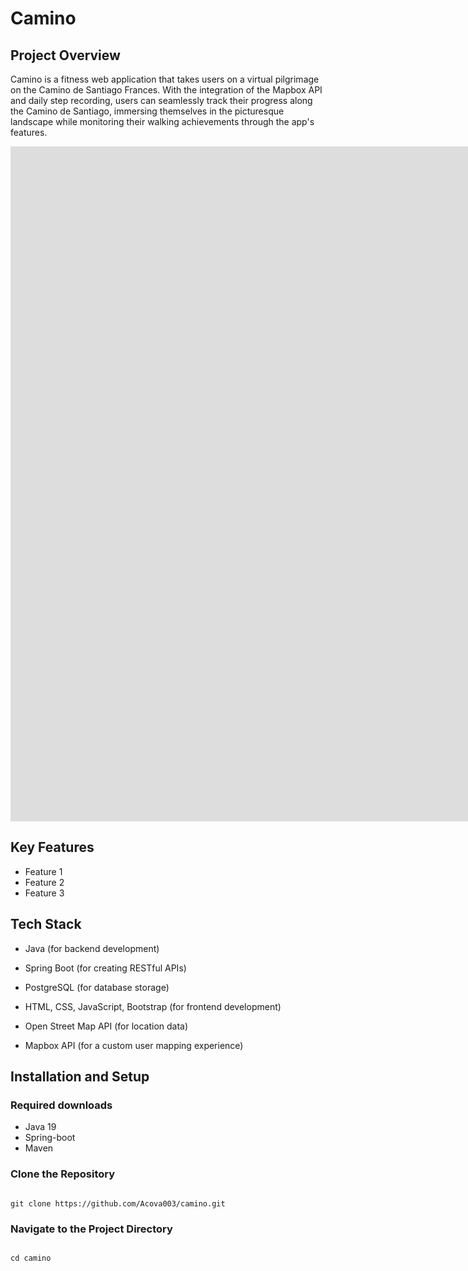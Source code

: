 
# Camino

## Project Overview

Camino is a fitness web application that takes users on a virtual pilgrimage on the Camino de Santiago Frances. With the integration of the Mapbox API and daily step recording, users can seamlessly track their progress along the Camino de Santiago, immersing themselves in the picturesque landscape while monitoring their walking achievements through the app's features.

<iframe src="https://player.vimeo.com/video/836191581?badge=0&amp;autopause=0&amp;player_id=0&amp;app_id=58479" width="1920" height="1080" frameborder="0" allow="autoplay; fullscreen; picture-in-picture" allowfullscreen title="Camino Technical Demo"></iframe>

## Key Features

- Feature 1
- Feature 2
- Feature 3

## Tech Stack

-   Java (for backend development)
    
-   Spring Boot (for creating RESTful APIs)
        
-   PostgreSQL (for database storage)
    
-   HTML, CSS, JavaScript, Bootstrap (for frontend development)
    
-   Open Street Map API (for location data)
        
-   Mapbox API (for a custom user mapping experience)

## Installation and Setup

### Required downloads
- Java 19
- Spring-boot
- Maven

### Clone the Repository

  

```

git clone https://github.com/Acova003/camino.git

```


  

### Navigate to the Project Directory

  

```

cd camino

```
